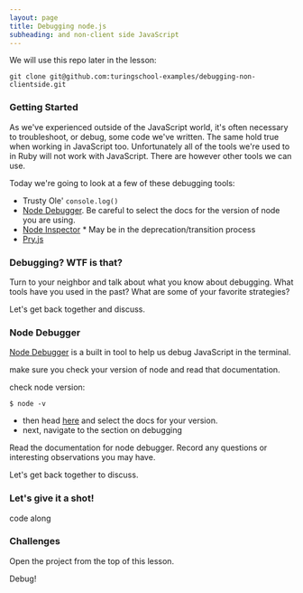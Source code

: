 ```yaml
---
layout: page
title: Debugging node.js
subheading: and non-client side JavaScript
---
```


We will use this repo later in the lesson:

`git clone git@github.com:turingschool-examples/debugging-non-clientside.git`

### Getting Started

As we've experienced outside of the JavaScript world, it's often necessary to troubleshoot, or debug, some code we've written. The same hold true when working in JavaScript too. Unfortunately all of the tools we're used to in Ruby will not work with JavaScript. There are however other tools we can use.

Today we're going to look at a few of these debugging tools:

* Trusty Ole' `console.log()`
* [Node Debugger](https://nodejs.org/docs/v6.6.0/api/debugger.html). Be careful to select the docs for the version of node you are using.
* [Node Inspector](https://github.com/node-inspector/node-inspector) * May be in the deprecation/transition process
* [Pry.js](https://github.com/blainesch/pry.js)

### Debugging? WTF is that?

Turn to your neighbor and talk about what you know about debugging.
What tools have you used in the past?
What are some of your favorite strategies?

Let's get back together and discuss.

### Node Debugger

[Node Debugger](https://nodejs.org/docs/v6.6.0/api/debugger.html) is a built in tool to help us debug JavaScript in the terminal.

make sure you check your version of node and read that documentation.

check node version:

```terminal
$ node -v
```

* then head [here](https://nodejs.org/docs/) and select the docs for your version.
* next, navigate to the section on debugging

Read the documentation for node debugger.
Record any questions or interesting observations you may have.

Let's get back together to discuss.

### Let's give it a shot!

code along

### Challenges

Open the project from the top of this lesson.

Debug!

